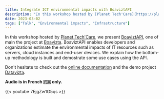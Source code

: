 ```yaml
---
title: Integrate ICT environmental impacts with BoaviztAPI
description: "In this workshop hosted by [Planet Tech'Care](https://planet-techcare.green/en/), we present [BoaviztAPI](https://github.com/Boavizta/boaviztapi), one of main the project at [Boavizta](https://boavizta.org/en)."
date: 2023-03-02
tags: ["Talk", "Environmental impacts", "Infrastructure"]
---
```


In this workshop hosted by [Planet Tech'Care](https://planet-techcare.green/en/), we present [BoaviztAPI](https://github.com/Boavizta/boaviztapi), one of main the project at [Boavizta](https://boavizta.org/en). BoaviztAPI enables developers and organizations estimate the environmental impacts of IT resources such as servers, cloud instances and end-user devices. We explain how the bottom-up methodology is built and demostrate some use cases using the API.

Don't hesitate to check out the [online documentation](https://doc.api.boavizta.org/) and the demo project [Datavizta](https://datavizta.boavizta.org/).

**Audio is in French 🇫🇷 only.**

{{< youtube 7EjgZw1G5qs >}}
